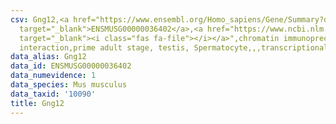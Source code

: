 ```yaml
---
csv: Gng12,<a href="https://www.ensembl.org/Homo_sapiens/Gene/Summary?db=core;g=ENSMUSG00000036402"
  target="_blank">ENSMUSG00000036402</a>,<a href="https://www.ncbi.nlm.nih.gov/pubmed/25450459"
  target="_blank"><i class="fas fa-file"></i></a>",chromatin immunoprecipitation assay,direct
  interaction,prime adult stage, testis, Spermatocyte,,,transcriptional regulation,
data_alias: Gng12
data_id: ENSMUSG00000036402
data_numevidence: 1
data_species: Mus musculus
data_taxid: '10090'
title: Gng12
---
```

